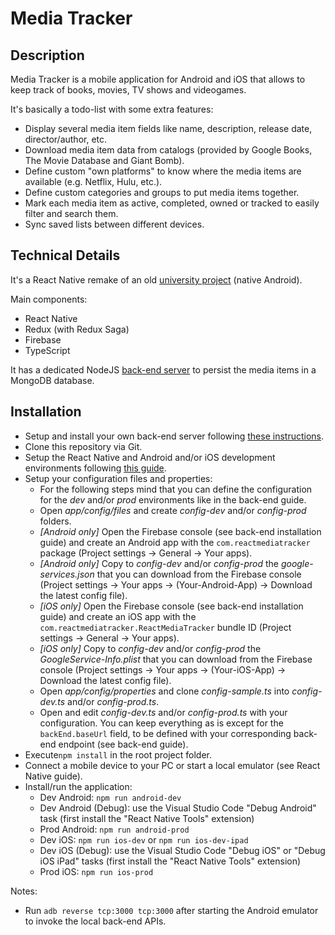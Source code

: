 # Media Tracker


## Description

Media Tracker is a mobile application for Android and iOS that allows to keep track of books, movies, TV shows and videogames.

It's basically a todo-list with some extra features:
- Display several media item fields like name, description, release date, director/author, etc.
- Download media item data from catalogs (provided by Google Books, The Movie Database and Giant Bomb).
- Define custom "own platforms" to know where the media items are available (e.g. Netflix, Hulu, etc.).
- Define custom categories and groups to put media items together.
- Mark each media item as active, completed, owned or tracked to easily filter and search them.
- Sync saved lists between different devices.


## Technical Details

It's a React Native remake of an old [university project](https://github.com/Simone3/MediaTracker) (native Android).

Main components:
- React Native
- Redux (with Redux Saga)
- Firebase
- TypeScript

It has a dedicated NodeJS [back-end server](https://github.com/Simone3/MediaTrackerBackEnd) to persist the media items in a MongoDB database.


## Installation

- Setup and install your own back-end server following [these instructions](https://github.com/Simone3/MediaTrackerBackEnd).
- Clone this repository via Git.
- Setup the React Native and Android and/or iOS development environments following [this guide](https://facebook.github.io/react-native/docs/getting-started).
- Setup your configuration files and properties:
  - For the following steps mind that you can define the configuration for the *dev* and/or *prod* environments like in the back-end guide.
  - Open *app/config/files* and create *config-dev* and/or *config-prod* folders.
  - *[Android only]* Open the Firebase console (see back-end installation guide) and create an Android app with the `com.reactmediatracker` package (Project settings -> General -> Your apps).
  - *[Android only]* Copy to *config-dev* and/or *config-prod* the *google-services.json* that you can download from the Firebase console (Project settings -> Your apps -> (Your-Android-App) -> Download the latest config file).
  - *[iOS only]* Open the Firebase console (see back-end installation guide) and create an iOS app with the `com.reactmediatracker.ReactMediaTracker` bundle ID (Project settings -> General -> Your apps).
  - *[iOS only]* Copy to *config-dev* and/or *config-prod* the *GoogleService-Info.plist* that you can download from the Firebase console (Project settings -> Your apps -> (Your-iOS-App) -> Download the latest config file).
  - Open *app/config/properties* and clone *config-sample.ts* into *config-dev.ts* and/or *config-prod.ts*.
  - Open and edit *config-dev.ts* and/or *config-prod.ts* with your configuration. You can keep everything as is except for the `backEnd.baseUrl` field, to be defined with your corresponding back-end endpoint (see back-end guide).
- Execute`npm install` in the root project folder.
- Connect a mobile device to your PC or start a local emulator (see React Native guide).
- Install/run the application:
  - Dev Android: `npm run android-dev`
  - Dev Android (Debug): use the Visual Studio Code "Debug Android" task (first install the "React Native Tools" extension)
  - Prod Android: `npm run android-prod`
  - Dev iOS: `npm run ios-dev` or `npm run ios-dev-ipad`
  - Dev iOS (Debug): use the Visual Studio Code "Debug iOS" or "Debug iOS iPad" tasks (first install the "React Native Tools" extension)
  - Prod iOS: `npm run ios-prod`

Notes:
- Run `adb reverse tcp:3000 tcp:3000` after starting the Android emulator to invoke the local back-end APIs.


